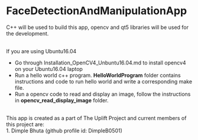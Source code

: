 # FaceDetectionAndManipulationApp
C++ will be used to build this app, opencv and qt5 libraries will be used for the development. <br/>
<br/>


If you are using Ubuntu16.04 <br/>
* Go through Installation_OpenCV4_Unbuntu16.04.md to install opencv4 on your Ubuntu16.04 laptop
* Run a hello world c++ program. **HelloWorldProgram** folder contains instructions and code to run hello world and write a corresponding make file. 
* Run a opencv code to read and display an image, follow the instructions in **opencv_read_display_image** folder.  

<br/>
This app is created as a part of The Uplift Project and current members of this project are: <br/>
1. Dimple Bhuta (github profile id: DimpleB0501)

